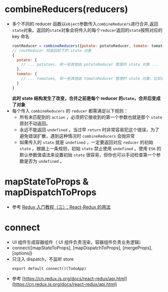 # combineReducers(reducers)

- 多个不同的 reducer 函数以`object`参数传入`combineReducers`进行合并,返回`state`对象。返回的`state`对象会将传入的每个`reducer`返回的`state`按照对应的 key 命名
  ```js
  rootReducer = combineReducers({potato: potatoReducer, tomato: tomatoReducer})
  // rootReducer 将返回如下的 state 对象
  {
    potato: {
      // ... potatoes, 和一些其他由 potatoReducer 管理的 state 对象 ...
    },
    tomato: {
      // ... tomatoes, 和一些其他由 tomatoReducer 管理的 state 对象，比如说 sauce 属性 ...
    }
  }
  ```
  **此时 state 结构发生了改变，合并之前是每个 reducer 的`state`，合并后变成了对象**
- 每个传入 `combineReducers` 的 `reducer` 都需满足以下规则：
  - 所有未匹配到的 `action` ，必须把它接收到的第一个参数也就是那个 `state` 原封不动返回。
  - 永远不能返回 `undefined` 。当过早 `return` 时非常容易犯这个错误，为了避免错误扩散，遇到这种情况时 `combineReducers` 会抛异常
  - 如果传入的 `state` 就是 `undefined` ，一定要返回对应 `reducer` 的初始 `state` 。根据上一条规则，初始 `state` 禁止使用 `undefined` 。使用 `ES6` 的默认参数值语法来设置初始 `state` 很容易，但你也可以手动检查第一个参数是否为 `undefined` 。

# mapStateToProps & mapDispatchToProps

- 参考 [Redux 入门教程（三）：React-Redux 的用法](https://www.ruanyifeng.com/blog/2016/09/redux_tutorial_part_three_react-redux.html)

# connect

- UI 组件生成容器组件（ UI 组件负责渲染，容器组件负责业务逻辑）
- connect([mapStateToProps], [mapDispatchToProps], [mergeProps], [options])
- 只注入 dispatch，不监听 store
  ```
  export default connect()(TodoApp)
  ```
- 参考 [https://cn.redux.js.org/docs/react-redux/api.html](https://cn.redux.js.org/docs/react-redux/api.html)
